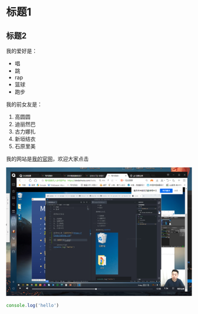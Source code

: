 # 标题1
## 标题2

我的爱好是：
* 唱
* 跳
* rap
* 篮球
* 跑步

我的前女友是：
1. 高圆圆
2. 迪丽然巴
3. 古力娜扎
4. 新垣结衣
5. 石原里美

我的网站是[我的官网](https://chenyilong.com)，欢迎大家点击

![一张图片](1.png)

```javascript
console.log('hello')
```